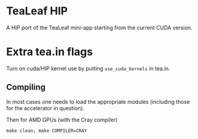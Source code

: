 # TeaLeaf HIP

A HIP port of the TeaLeaf mini-app starting from the current CUDA version.

# Extra tea.in flags

Turn on cuda/HIP kernel use by putting `use_cuda_kernels` in tea.in.

## Compiling

In most cases one needs to load the appropriate modules (including those for the accelerator in question).

Then for AMD GPUs (with the Cray compiler)

```
make clean; make COMPILER=CRAY
```
